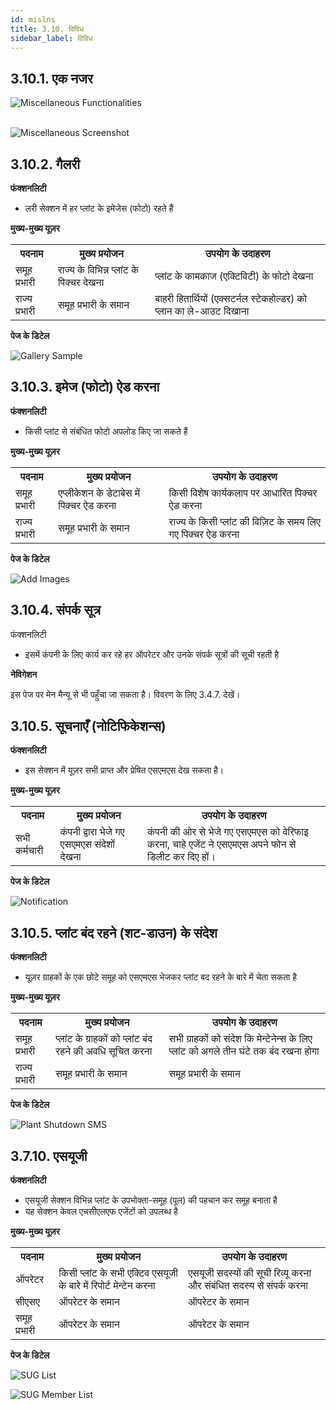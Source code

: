 ```yaml
---
id: mislns
title: 3.10. विविध
sidebar_label: विविध
---
```


## 3.10.1. एक नजर
![Miscellaneous Functionalities](./assets/3.110_MiscFunctionaties.svg)
<br/><br/>

![Miscellaneous Screenshot](./assets/3.111_MiscScreenShot.png)


## 3.10.2. गैलरी
**फंक्शनलिटी**
* लरी सेक्शन में हर प्लांट के इमेजेस (फोटो) रहते हैं

**मुख्य-मुख्य यूज़र**
<table>
  <tr>
    <th>पदनाम</th>
    <th>मुख्य प्रयोजन</th>
    <th>उपयोग के उदाहरण</th>
  </tr>
  <tr>
    <td>समूह प्रभारी</td>
    <td>राज्य के विभिन्न प्लांट के पिक्चर देखना</td>
    <td>प्लांट के कामकाज (एक्टिविटी) के फोटो देखना</td>
  </tr>
  <tr>
    <td>राज्य प्रभारी</td>
    <td>समूह प्रभारी के समान</td>
    <td>बाहरी हितार्थियों (एक्सटर्नल स्टेकहोल्डर) को प्लान का ले-आउट दिखाना</td>
  </tr>
</table>

**पेज के डिटेल**

![Gallery Sample](./assets/3.112_GallerySample.png)


## 3.10.3. इमेज (फोटो) ऐड करना
**फंक्शनलिटी**
* किसी प्लांट से संबंधित फोटो अपलोड किए जा सकते हैं

**मुख्य-मुख्य यूज़र**
<table>
  <tr>
    <th>पदनाम</th>
    <th>मुख्य प्रयोजन</th>
    <th>उपयोग के उदाहरण</th>
  </tr>
  <tr>
    <td>समूह प्रभारी</td>
    <td>एप्लीकेशन के डेटाबेस में पिक्चर ऐड करना</td>
    <td>किसी विशेष कार्यकलाप पर आधारित पिक्चर ऐड करना</td>
  </tr>
  <tr>
    <td>राज्य प्रभारी</td>
    <td>समूह प्रभारी के समान</td>
    <td>राज्य के किसी प्लांट की विज़िट के समय लिए गए पिक्चर ऐड करना</td>
  </tr>
</table>

**पेज के डिटेल**

![Add Images](./assets/3.113_AddImages.png)


## 3.10.4. संपर्क सूत्र
फंक्शनलिटी
* इसमें कंपनी के लिए कार्य कर रहे हर ऑपरेटर और उनके संपर्क सूत्रों की सूची रहती है

**नेविगेशन**

इस पेज पर मेन मैन्यू से भी पहुँचा जा सकता है। विवरण के लिए 3.4.7. देखें।


## 3.10.5. सूचनाएँ (नोटिफिकेशन्स)
**फंक्शनलिटी**
* इस सेक्शन में यूज़र सभी प्राप्त और प्रेषित एसएमएस देख सकता है।

**मुख्य-मुख्य यूज़र**
<table>
  <tr>
    <th>पदनाम</th>
    <th>मुख्य प्रयोजन</th>
    <th>उपयोग के उदाहरण</th>
  </tr>
  <tr>
    <td>सभी कर्मचारी</td>
    <td>कंपनी द्वारा भेजे गए एसएमएस संदेशों देखना</td>
    <td>कंपनी की ओर से भेजे गए एसएमएस को वेरिफाइ करना, चाहे एजेंट ने एसएमएस अपने फोन से डिलीट कर दिए हों।</td>
  </tr>
</table>


**पेज के डिटेल**

![Notification](./assets/3.114_Notification.png)


## 3.10.5. प्लांट बंद रहने (शट-डाउन) के संदेश
**फंक्शनलिटी**
* यूज़र ग्राहकों के एक छोटे समूह को एसएमएस भेजकर प्लांट बद रहने के बारे में चेता सकता है

**मुख्य-मुख्य यूज़र**
<table>
  <tr>
    <th>पदनाम</th>
    <th>मुख्य प्रयोजन</th>
    <th>उपयोग के उदाहरण</th>
  </tr>
  <tr>
    <td>समूह प्रभारी</td>
    <td>प्लांट के ग्राहकों को प्लांट बंद रहने की अवधि सूचित करना</td>
    <td>सभी ग्राहकों को संदेश कि मेन्टेनेन्स के लिए प्लांट को अगले तीन घंटे तक बंद रखना होगा</td>
  </tr>
  <tr>
    <td>राज्य प्रभारी</td>
    <td>समूह प्रभारी के समान</td>
    <td>समूह प्रभारी के समान</td>
  </tr>
</table>


**पेज के डिटेल**

![Plant Shutdown SMS](./assets/3.115_PlantShutdownSMS.png)


## 3.7.10. एसयूजी
**फंक्शनलिटी**
* एसयूजी सेक्शन विभिन्न प्लांट के उपभोक्ता-समूह (पूल) की पहचान कर समूह बनाता है
* यह सेक्शन केवल एचसीएलएफ एजेंटों को उपलब्ध है

**मुख्य-मुख्य यूज़र**
<table>
  <tr>
    <th>पदनाम</th>
    <th>मुख्य प्रयोजन</th>
    <th>उपयोग के उदाहरण</th>
  </tr>
  <tr>
    <td>ऑपरेटर</td>
    <td>किसी प्लांट के सभी एक्टिव एसयूजी के बारे में रिपोर्ट मेन्टेन करना</td>
    <td>एसयूजी सदस्यों की सूची रिव्यू करना और संबंधित सदस्य से संपर्क करना</td>
  </tr>
  <tr>
    <td>सीएसए</td>
    <td>ऑपरेटर के समान</td>
    <td>ऑपरेटर के समान</td>
  </tr>
  <tr>
    <td>समूह प्रभारी</td>
    <td>ऑपरेटर के समान</td>
    <td>ऑपरेटर के समान</td>
  </tr>
</table>

**पेज के डिटेल**

![SUG List](./assets/3.116_SUGList.png)

![SUG Member List](./assets/3.117_SUGMemberList.png)



